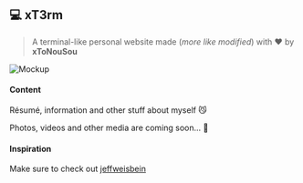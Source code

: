## :computer: xT3rm

> A terminal-like personal website made (*more like modified*) with :heart: by **xToNouSou**

![Mockup](https://raw.github.com)

#### Content

Résumé, information and other stuff about myself :smirk_cat:

Photos, videos and other media are coming soon... :metal:

#### Inspiration

Make sure to check out [jeffweisbein]

[jeffweisbein]: https://www.jeffweisbein.com/
